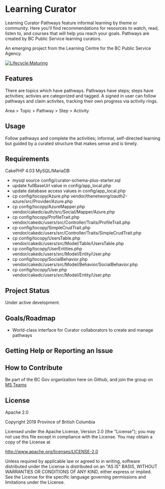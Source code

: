 # Learning Curator

Learning Curator Pathways feature informal learning by theme or community. Here you’ll find recommendations for resources to watch, read, listen to, and courses that will help you reach your goals. Pathways are created by BC Public Service learning curators. 

An emerging project from the Learning Centre for the BC Public Service Agency.

[![Lifecycle:Maturing](https://img.shields.io/badge/Lifecycle-Maturing-007EC6)](<Redirect-URL>)

## Features

There are topics which have pathways. Pathways have steps; steps have activities; activies are categorized and tagged. A signed in user can follow pathways and claim activites, tracking their own progress via activity rings.

Area > Topic > Pathway > Step > Activity 

## Usage
Follow pathways and complete the activities; informal, self-directed learning but guided by a curated structure that makes sense and is timely.

## Requirements

CakePHP 4.03
MySQL/MariaDB

- mysql source config/curator-schema-plus-starter.sql
- update fullBaseUrl value in config/app_local.php
- update database access values in config/app_local.php
- cp config/tocopy/Azure.php vendor/thenetworg/oauth2-azure/src/Provider/Azure.php
- cp config/tocopy/AzureMapper.php vendor/cakedc/auth/src/Social/Mapper/Azure.php
- cp config/tocopy/ProfileTrait.php vendor/cakedc/users/src/Controller/Traits/ProfileTrait.php
- cp config/tocopy/SimpleCrudTrait.php vendor/cakedc/users/src/Controller/Traits/SimpleCrudTrait.php
- cp config/tocopy/UsersTable.php vendor/cakedc/users/src/Model/Table/UsersTable.php
- cp config/tocopy/UserEntities.php vendor/cakedc/users/src/Model/Entity/User.php
- cp config/tocopy/SocialBehavior.php vendor/cakedc/users/src/Model/Behavior/SocialBehavior.php
- cp config/tocopy/User.php vendor/cakedc/users/src/Model/Entity/User.php


## Project Status

Under active development.

## Goals/Roadmap

- World-class interface for Curator collaborators to create and manage pathways

## Getting Help or Reporting an Issue

## How to Contribute

Be part of the BC Gov organization here on Github, and join the group on [MS Teams](https://teams.microsoft.com/l/team/19%3a806e7ba6694e4bb1865bd3263084f80f%40thread.tacv2/conversations?groupId=08283480-3b33-45cd-ab68-0c9d6ede80e0&tenantId=6fdb5200-3d0d-4a8a-b036-d3685e359adc) 

## License
Apache 2.0

Copyright 2019 Province of British Columbia

Licensed under the Apache License, Version 2.0 (the "License");
you may not use this file except in compliance with the License.
You may obtain a copy of the License at 

http://www.apache.org/licenses/LICENSE-2.0

Unless required by applicable law or agreed to in writing, software
distributed under the License is distributed on an "AS IS" BASIS,
WITHOUT WARRANTIES OR CONDITIONS OF ANY KIND, either express or implied.
See the License for the specific language governing permissions and
limitations under the License.
